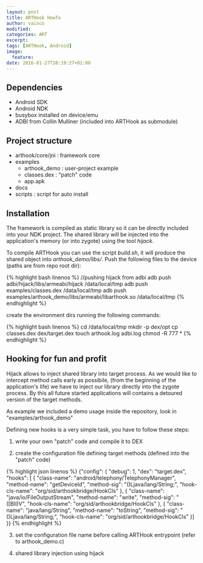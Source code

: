 ```yaml
---
layout: post
title: ARTHook HowTo
author: vaioco
modified:
categories: ART
excerpt:
tags: [ARTHook, Android]
image:
  feature:
date: 2016-01-27T20:19:27+01:00
---
```

## Dependencies

* Android SDK
* Android NDK
* busybox installed on device/emu 
* ADBI from Collin Mulliner (included into ARTHook as submodule)

## Project structure

* arthook/core/jni : framework core
* examples
	* arthook_demo : user-project example
	* classes.dex : "patch" code
	* app.apk
* docs
* scripts : script for auto install

## Installation

The framework is compiled as static library so it can be directly included into your NDK project. The shared library will be injected into the application's memory (or into zygote) using the tool _hijack_.

To compile ARTHook you can use the script _build.sh_, it will produce the shared object into _arthook\_demo/libs/_. Push the following files to the device (paths are from repo root dir):

{% highlight bash linenos %}
//pushing hijack from adbi
adb push adbi/hijack/libs/armeabi/hijack /data/local/tmp
adb push examples/classes.dex /data/local/tmp
adb push examples/arthook_demo/libs/armeabi/libarthook.so /data/local/tmp
{% endhighlight %}

create the environment dirs running the following commands:

{% highlight bash linenos %}
cd /data/local/tmp
mkdir -p dex/opt
cp classes.dex dex/target.dex
touch arthook.log adbi.log
chmod -R 777 *
{% endhighlight %}


## Hooking for fun and profit

Hijack allows to inject shared library into target process. As we would like to intercept method calls early as possibile, (from the beginning of the application's life) we have to inject our library directly into the zygote process. By this all future started applications will contains a detoured version of the target methods.

As example we included a demo usage inside the repository, look in "examples/arthook_demo"

Defining new hooks is a very simple task, you have to follow these steps:

1. write your own "patch" code and compile it to DEX

2. create the configuration file defining target methods (defined into the "patch" code)

{% highlight json linenos %}
{"config": {
    "debug": 1,
    "dex": "target.dex",
    "hooks": [
    {
	"class-name": "android/telephony/TelephonyManager",
	"method-name": "getDeviceId",
	"method-sig": "()Ljava/lang/String;",
	"hook-cls-name": "org/sid/arthookbridge/HookCls"
    },
    {
	"class-name": "java/io/FileOutputStream",
	"method-name": "write",
	"method-sig": "([BII)V",
	"hook-cls-name": "org/sid/arthookbridge/HookCls"
    },
    {
	"class-name": "java/lang/String",
	"method-name": "toString",
	"method-sig": "()Ljava/lang/String;",
	"hook-cls-name": "org/sid/arthookbridge/HookCls"
    }]
}}
{% endhighlight %}

3. set the configuration file name before calling ARTHook entrypoint (refer to arthook_demo.c)

4. shared library injection using hijack
